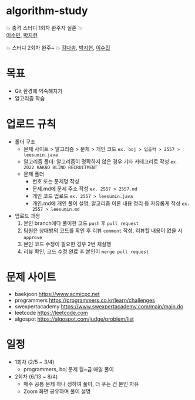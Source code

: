 # algorithm-study

:boom: 충격 스터디 1회차 완주자 실존 :boom:  
[이수민](https://github.com/leelee31), [박지현](https://github.com/jyhynn)

:boom: 스터디 2회차 완주~ :boom:
[김다솜](https://github.com/ttony-kim), [박지현](https://github.com/jyhynn), [이수민](https://github.com/leelee31)


# 목표

- Git 환경에 익숙해지기
- 알고리즘 학습


# 업로드 규칙

- 폴더 구조
  * 문제 사이트 > 알고리즘 > 문제 > 개인 코드 ```ex. boj > 입출력 > 2557 > leesumin.java```
  * 알고리즘 폴더: 알고리즘이 명확하지 않은 경우 기타 카테고리로 작성 ```ex. 2022 KAKAO BLIND RECRUITMENT```
  * 문제 폴더
    + 번호 또는 문제명 작성
    + 문제.md에 문제 주소 작성 ``` ex. 2557 > 2557.md ```
    + 개인 코드 업로드 ``` ex. 2557 > leesumin.java ```
    + 개인.md에 개인 풀이 설명, 알고리즘 이론 내용 정리 등 자유롭게 작성 ``` ex. 2557 > leesumin.md ```
- 업로드 과정
  1. 본인 branch에다 풀이한 코드 ```push``` 후 ```pull request```
  2. 팀원은 상대방의 코드를 확인 후 리뷰 ```comment``` 작성, 리뷰할 내용이 없을 시 ```approve ```
  3. 본인 코드 수정이 필요한 경우 2번 재실행
  4. 리뷰 확인, 코드 수정 완료 후 본인이 ```merge pull request```


# 문제 사이트
- baekjoon https://www.acmicpc.net
- programmers https://programmers.co.kr/learn/challenges
- swexpertacademy https://www.swexpertacademy.com/main/main.do
- leetcode https://leetcode.com
- algospot https://algospot.com/judge/problem/list

# 일정
- 1회차 (2/5 ~ 3/4)
  * programmers, boj 문제 월~금 매일 풀이
- 2회차 (6/13 ~ 8/4)
  * 매주 공통 문제 하나 정하여 풀이, 더 푸는 건 본인 자유
  * Zoom 화면 공유하며 풀이 설명
